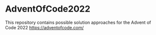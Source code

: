 # AdventOfCode2022

This repository contains possible solution approaches for the Advent of Code 2022
https://adventofcode.com/
